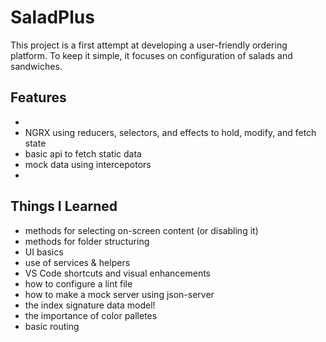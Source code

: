# SaladPlus

This project is a first attempt at developing a user-friendly ordering platform. To keep it simple, it focuses on configuration of salads and sandwiches. 

## Features
- 
- NGRX using reducers, selectors, and effects to hold, modify, and fetch state
- basic api to fetch static data
- mock data using intercepotors
- 

## Things I Learned
- methods for selecting on-screen content (or disabling it)
- methods for folder structuring
- UI basics
- use of services & helpers
- VS Code shortcuts and visual enhancements
- how to configure a lint file
- how to make a mock server using json-server
- the index signature data model!
- the importance of color palletes
- basic routing

